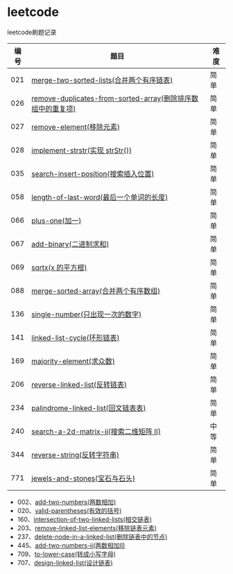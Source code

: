<!--
 * @LastEditors: jiang yixin
 * @Author: jiang yixin
 -->
# leetcode
leetcode刷题记录

| 编号 | 题目 | 难度 |
| ------ | ------ | ------ |
| 021 | [merge-two-sorted-lists(合并两个有序链表)](https://github.com/jiangyx3915/leetcode/blob/master/algorithms/merge-two-sorted-lists.md)| 简单 |
| 026 | [remove-duplicates-from-sorted-array(删除排序数组中的重复项)](https://github.com/jiangyx3915/leetcode/blob/master/algorithms/remove-duplicates-from-sorted-array.md)| 简单 |
| 027 | [remove-element(移除元素)](https://github.com/jiangyx3915/leetcode/blob/master/algorithms/remove-element.md)| 简单 |
| 028 | [implement-strstr(实现 strStr())](https://github.com/jiangyx3915/leetcode/blob/master/algorithms/implement-strstr.md)| 简单 |
| 035 | [search-insert-position(搜索插入位置)](https://github.com/jiangyx3915/leetcode/blob/master/algorithms/search-insert-position.md)| 简单 |
| 058 | [length-of-last-word(最后一个单词的长度)](https://github.com/jiangyx3915/leetcode/blob/master/algorithms/length-of-last-word.md)| 简单 |
| 066 | [plus-one(加一)](https://github.com/jiangyx3915/leetcode/blob/master/algorithms/plus-one.md)| 简单 |
| 067 | [add-binary(二进制求和)](https://github.com/jiangyx3915/leetcode/blob/master/algorithms/add-binary.md)| 简单 |
| 069 | [sqrtx(x 的平方根)](https://github.com/jiangyx3915/leetcode/blob/master/algorithms/sqrtx.md)| 简单 |
| 088 | [merge-sorted-array(合并两个有序数组)](https://github.com/jiangyx3915/leetcode/blob/master/algorithms/merge-sorted-array.md) | 简单 |
| 136 | [single-number(只出现一次的数字)](https://github.com/jiangyx3915/leetcode/blob/master/algorithms/single-number.md) | 简单 |
| 141 | [linked-list-cycle(环形链表)](https://github.com/jiangyx3915/leetcode/blob/master/algorithms/linked-list-cycle.md) | 简单 |
| 169 | [majority-element(求众数)](https://github.com/jiangyx3915/leetcode/blob/master/algorithms/majority-element.md) | 简单 |
| 206 | [reverse-linked-list(反转链表)](https://github.com/jiangyx3915/leetcode/blob/master/algorithms/reverse-linked-list.md) | 简单 |
| 234 | [palindrome-linked-list(回文链表表)](https://github.com/jiangyx3915/leetcode/blob/master/algorithms/palindrome-linked-list.md) | 简单 |
| 240 | [search-a-2d-matrix-ii(搜索二维矩阵 II)](https://github.com/jiangyx3915/leetcode/blob/master/algorithms/search-a-2d-matrix-ii.md) | 中等 |
| 344 | [reverse-string(反转字符串)](https://github.com/jiangyx3915/leetcode/blob/master/algorithms/reverse-string.md) | 简单 |
| 771 | [jewels-and-stones(宝石与石头)](https://github.com/jiangyx3915/leetcode/blob/master/algorithms/jewels-and-stones.md) | 简单 |

* 002、[add-two-numbers(两数相加)](https://github.com/jiangyx3915/leetcode/blob/master/algorithms/add-two-numbers.py)
* 020、[valid-parentheses(有效的括号)](https://github.com/jiangyx3915/leetcode/blob/master/algorithms/valid-parentheses.py)
* 160、[intersection-of-two-linked-lists(相交链表)](https://github.com/jiangyx3915/leetcode/blob/master/algorithms/intersection-of-two-linked-lists.py)
* 203、[remove-linked-list-elements(移除链表元素)](https://github.com/jiangyx3915/leetcode/blob/master/algorithms/remove-linked-list-elements.py)
* 237、[delete-node-in-a-linked-list(删除链表中的节点)](https://github.com/jiangyx3915/leetcode/blob/master/algorithms/delete-node-in-a-linked-list.py)
* 445、[add-two-numbers-ii(两数相加II)](https://github.com/jiangyx3915/leetcode/blob/master/algorithms/add-two-numbers-ii.py)
* 709、[to-lower-case(转成小写字母)](https://github.com/jiangyx3915/leetcode/blob/master/algorithms/to-lower-case.py)
* 707、[design-linked-list(设计链表)](https://github.com/jiangyx3915/leetcode/blob/master/algorithms/design-linked-list.py)